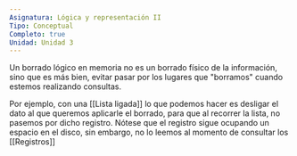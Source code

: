 ```yaml
---
Asignatura: Lógica y representación II
Tipo: Conceptual
Completo: true
Unidad: Unidad 3
---
```


Un borrado lógico en memoria no es un borrado físico de la información, sino que es más bien, evitar pasar por los lugares que "borramos" cuando estemos realizando consultas. 

Por ejemplo, con una [[Lista ligada]] lo que podemos hacer es desligar el dato al que queremos aplicarle el borrado, para que al recorrer la lista, no pasemos por dicho registro. Nótese que el registro sigue ocupando un espacio en el disco, sin embargo, no lo leemos al momento de consultar los [[Registros]]